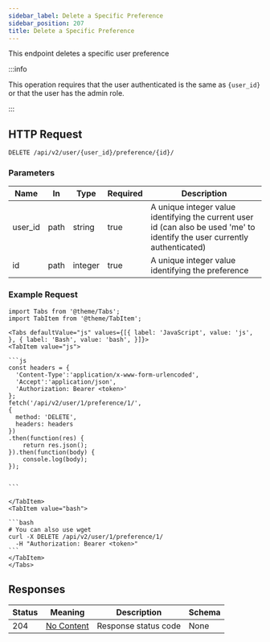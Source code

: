```yaml
---
sidebar_label: Delete a Specific Preference
sidebar_position: 207
title: Delete a Specific Preference
---
```


This endpoint deletes a specific user preference

:::info

This operation requires that the user authenticated is the same as `{user_id}` or that the user has the admin role.

:::

## HTTP Request

`DELETE /api/v2/user/{user_id}/preference/{id}/`

### Parameters

| Name    | In   | Type    | Required | Description                                                                                                                 |
|---------|------|---------|----------|-----------------------------------------------------------------------------------------------------------------------------|
| user_id | path | string  | true     | A unique integer value identifying the current user id (can also be used 'me' to identify the user currently authenticated) |
| id      | path | integer | true     | A unique integer value identifying the preference                                                                           |

### Example Request

````mdx-code-block
import Tabs from '@theme/Tabs';
import TabItem from '@theme/TabItem';

<Tabs defaultValue="js" values={[{ label: 'JavaScript', value: 'js', }, { label: 'Bash', value: 'bash', }]}>
<TabItem value="js">

```js
const headers = {
  'Content-Type':'application/x-www-form-urlencoded',
  'Accept':'application/json',
  'Authorization: Bearer <token>'
};
fetch('/api/v2/user/1/preference/1/',
{
  method: 'DELETE',
  headers: headers
})
.then(function(res) {
    return res.json();
}).then(function(body) {
    console.log(body);
});


```

</TabItem>
<TabItem value="bash">

```bash
# You can also use wget
curl -X DELETE /api/v2/user/1/preference/1/
  -H "Authorization: Bearer <token>"
```
</TabItem>
</Tabs>
````

## Responses

| Status | Meaning                                                         | Description          | Schema |
|--------|-----------------------------------------------------------------|----------------------|--------|
| 204    | [No Content](https://tools.ietf.org/html/rfc7231#section-6.3.5) | Response status code | None   |
